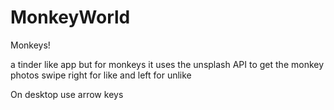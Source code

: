 # MonkeyWorld
Monkeys!

a tinder like app but for monkeys
it uses the unsplash API to get the monkey photos
swipe right for like and left for unlike

On desktop use arrow keys
